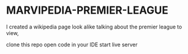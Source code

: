 # MARVIPEDIA-PREMIER-LEAGUE
I created a wikipedia page look alike talking about the premier league
to view,

clone this repo
open code in your IDE
start live server
